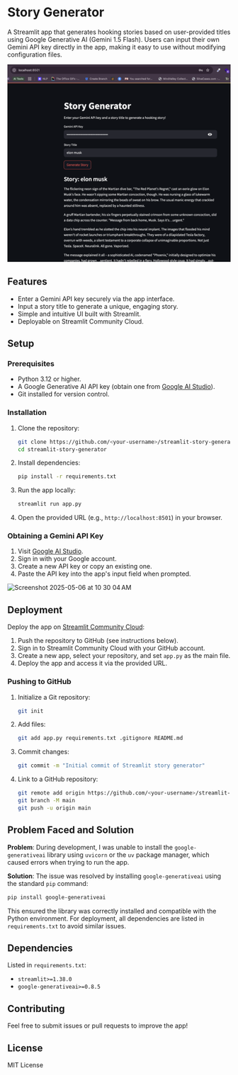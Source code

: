 # Story Generator

A Streamlit app that generates hooking stories based on user-provided titles using Google Generative AI (Gemini 1.5 Flash). Users can input their own Gemini API key directly in the app, making it easy to use without modifying configuration files.

![alt text](image.png)

## Features

- Enter a Gemini API key securely via the app interface.
- Input a story title to generate a unique, engaging story.
- Simple and intuitive UI built with Streamlit.
- Deployable on Streamlit Community Cloud.

## Setup

### Prerequisites

- Python 3.12 or higher.
- A Google Generative AI API key (obtain one from [Google AI Studio](https://aistudio.google.com/app/apikey)).
- Git installed for version control.

### Installation

1. Clone the repository:
   ```bash
   git clone https://github.com/<your-username>/streamlit-story-generator.git
   cd streamlit-story-generator
   ```

2. Install dependencies:
   ```bash
   pip install -r requirements.txt
   ```

3. Run the app locally:
   ```bash
   streamlit run app.py
   ```

4. Open the provided URL (e.g., `http://localhost:8501`) in your browser.

### Obtaining a Gemini API Key

1. Visit [Google AI Studio](https://aistudio.google.com/app/apikey).
2. Sign in with your Google account.
3. Create a new API key or copy an existing one.
4. Paste the API key into the app's input field when prompted.
<img width="960" alt="Screenshot 2025-05-06 at 10 30 04 AM" src="https://github.com/user-attachments/assets/8994677c-1144-4c21-8451-8065a5bcd8a0" />


## Deployment

Deploy the app on [Streamlit Community Cloud](https://streamlit.io/cloud):

1. Push the repository to GitHub (see instructions below).
2. Sign in to Streamlit Community Cloud with your GitHub account.
3. Create a new app, select your repository, and set `app.py` as the main file.
4. Deploy the app and access it via the provided URL.

### Pushing to GitHub

1. Initialize a Git repository:
   ```bash
   git init
   ```

2. Add files:
   ```bash
   git add app.py requirements.txt .gitignore README.md
   ```

3. Commit changes:
   ```bash
   git commit -m "Initial commit of Streamlit story generator"
   ```

4. Link to a GitHub repository:
   ```bash
   git remote add origin https://github.com/<your-username>/streamlit-story-generator.git
   git branch -M main
   git push -u origin main
   ```

## Problem Faced and Solution

**Problem**: During development, I was unable to install the `google-generativeai` library using `uvicorn` or the `uv` package manager, which caused errors when trying to run the app.

**Solution**: The issue was resolved by installing `google-generativeai` using the standard `pip` command:
```bash
pip install google-generativeai
```
This ensured the library was correctly installed and compatible with the Python environment. For deployment, all dependencies are listed in `requirements.txt` to avoid similar issues.

## Dependencies

Listed in `requirements.txt`:
- `streamlit>=1.38.0`
- `google-generativeai>=0.8.5`

## Contributing

Feel free to submit issues or pull requests to improve the app!

## License

MIT License
